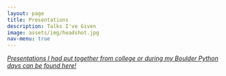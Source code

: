 ```yaml
---
layout: page
title: Presentations
description: Talks I've Given
image: assets/img/headshot.jpg
nav-menu: true
---
```


[*Presentations I had put together from college or during my Boulder Python days can be found
here!*](/presentations)
